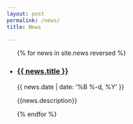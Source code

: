 ```yaml
---
layout: post
permalink: /news/
title: News

---
```


<ul class="post-list">
{% for news in site.news reversed %}
    <li>
        <h3><a class="news-title" href="{{ news.url | prepend: site.baseurl }}">{{ news.title }}</a></h3>
        <p class="post-meta">{{ news.date | date: '%B %-d, %Y' }}</p>
        <p class="post-meta">{{news.description}}</p>
      </li>
{% endfor %}
</ul>